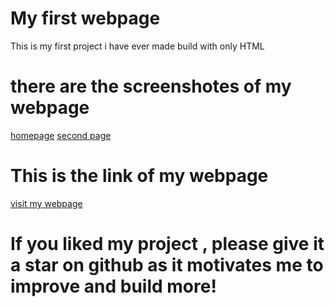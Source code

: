 # My first webpage

This is my first project i have ever made build with only HTML 

 # there are the screenshotes of my webpage
   [homepage](all-pictures/screenshot1.png)
   [second page](all-pictures/screenshot2.png)

# This is the link of my webpage 
  [visit my webpage](https://ayush-kumar-singh014.github.io/first_project/) 

# If you liked my project , please give it a star on github as it motivates me to improve and build more!
